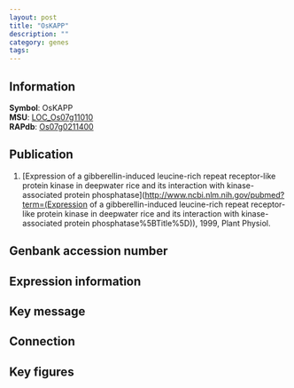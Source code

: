 ```yaml
---
layout: post
title: "OsKAPP"
description: ""
category: genes
tags: 
---
```


## Information
__Symbol__: OsKAPP  
__MSU__: [LOC_Os07g11010](http://rice.plantbiology.msu.edu/cgi-bin/ORF_infopage.cgi?orf=LOC_Os07g11010)  
__RAPdb__: [Os07g0211400](http://rapdb.dna.affrc.go.jp/viewer/gbrowse_details/irgsp1?name=Os07g0211400)  

## Publication
1. [Expression of a gibberellin-induced leucine-rich repeat receptor-like protein kinase in deepwater rice and its interaction with kinase-associated protein phosphatase](http://www.ncbi.nlm.nih.gov/pubmed?term=(Expression of a gibberellin-induced leucine-rich repeat receptor-like protein kinase in deepwater rice and its interaction with kinase-associated protein phosphatase%5BTitle%5D)), 1999, Plant Physiol.

## Genbank accession number

## Expression information

## Key message

## Connection

## Key figures


